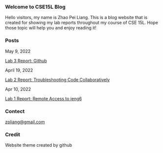 ### Welcome to CSE15L Blog

Hello visitors, my name is Zhao Pei Liang. This is a blog website that is created for showing my lab reports throughout my course of CSE 15L. Hope those topic will help you and enjoy reading it!

### Posts

May 9, 2022

[Lab 3 Report: Github](https://strawberryakai.github.io/Lab-Report-3/Lab-3-report)

April 19, 2022

[Lab 2 Report: Troubleshooting Code Collaboratively](https://strawberryakai.github.io/Lab2report/Lab2report)

Apr 10, 2022

[Lab 1 Report: Remote Access to ieng6](https://strawberryakai.github.io/cse15l-lab2-reports/lab-report-1-week-2.html#introduction)


### Contect

<span herf = "mailto:zpliang@gmail.com">zpliang@gmail.com </span>


### Credit

Website theme created by github



